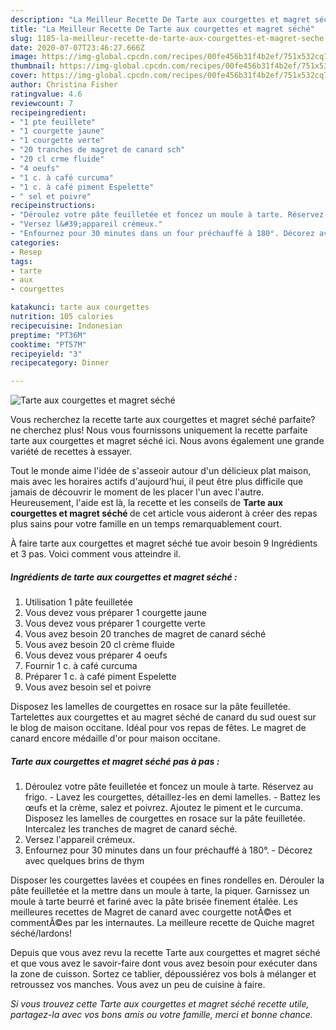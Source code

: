 ```yaml
---
description: "La Meilleur Recette De Tarte aux courgettes et magret séché"
title: "La Meilleur Recette De Tarte aux courgettes et magret séché"
slug: 1185-la-meilleur-recette-de-tarte-aux-courgettes-et-magret-seche
date: 2020-07-07T23:46:27.666Z
image: https://img-global.cpcdn.com/recipes/00fe456b31f4b2ef/751x532cq70/tarte-aux-courgettes-et-magret-seche-photo-principale-de-la-recette.jpg
thumbnail: https://img-global.cpcdn.com/recipes/00fe456b31f4b2ef/751x532cq70/tarte-aux-courgettes-et-magret-seche-photo-principale-de-la-recette.jpg
cover: https://img-global.cpcdn.com/recipes/00fe456b31f4b2ef/751x532cq70/tarte-aux-courgettes-et-magret-seche-photo-principale-de-la-recette.jpg
author: Christina Fisher
ratingvalue: 4.6
reviewcount: 7
recipeingredient:
- "1 pte feuillete"
- "1 courgette jaune"
- "1 courgette verte"
- "20 tranches de magret de canard sch"
- "20 cl crme fluide"
- "4 oeufs"
- "1 c. à café curcuma"
- "1 c. à café piment Espelette"
- " sel et poivre"
recipeinstructions:
- "Déroulez votre pâte feuilletée et foncez un moule à tarte. Réservez au frigo. Lavez les courgettes, détaillez-les en demi lamelles. Battez les œufs et la crème, salez et poivrez. Ajoutez le piment et le curcuma. Disposez les lamelles de courgettes en rosace sur la pâte feuilletée. Intercalez les tranches de magret de canard séché."
- "Versez l&#39;appareil crémeux."
- "Enfournez pour 30 minutes dans un four préchauffé à 180°. Décorez avec quelques brins de thym"
categories:
- Resep
tags:
- tarte
- aux
- courgettes

katakunci: tarte aux courgettes 
nutrition: 105 calories
recipecuisine: Indonesian
preptime: "PT36M"
cooktime: "PT57M"
recipeyield: "3"
recipecategory: Dinner

---
```



![Tarte aux courgettes et magret séché](https://img-global.cpcdn.com/recipes/00fe456b31f4b2ef/751x532cq70/tarte-aux-courgettes-et-magret-seche-photo-principale-de-la-recette.jpg)

Vous recherchez la recette tarte aux courgettes et magret séché parfaite? ne cherchez plus! Nous vous fournissons uniquement la recette parfaite tarte aux courgettes et magret séché ici. Nous avons également une grande variété de recettes à essayer.

Tout le monde aime l'idée de s'asseoir autour d'un délicieux plat maison, mais avec les horaires actifs d'aujourd'hui, il peut être plus difficile que jamais de découvrir le moment de les placer l'un avec l'autre. Heureusement, l'aide est là, la recette et les conseils de <strong> Tarte aux courgettes et magret séché </strong> de cet article vous aideront à créer des repas plus sains pour votre famille en un temps remarquablement court.

<!--inarticleads1-->

À faire tarte aux courgettes et magret séché tue avoir besoin 9 Ingrédients et 3 pas. Voici comment vous atteindre il.

##### Ingrédients de tarte aux courgettes et magret séché :

1. Utilisation 1 pâte feuilletée
1. Vous devez vous préparer 1 courgette jaune
1. Vous devez vous préparer 1 courgette verte
1. Vous avez besoin 20 tranches de magret de canard séché
1. Vous avez besoin 20 cl crème fluide
1. Vous devez vous préparer 4 oeufs
1. Fournir 1 c. à café curcuma
1. Préparer 1 c. à café piment Espelette
1. Vous avez besoin  sel et poivre


Disposez les lamelles de courgettes en rosace sur la pâte feuilletée. Tartelettes aux courgettes et au magret séché de canard du sud ouest sur le blog de maison occitane. Idéal pour vos repas de fêtes. Le magret de canard encore médaille d&#39;or pour maison occitane. 

<!--inarticleads2-->

##### Tarte aux courgettes et magret séché pas à pas :

1. Déroulez votre pâte feuilletée et foncez un moule à tarte. Réservez au frigo. - Lavez les courgettes, détaillez-les en demi lamelles. - Battez les œufs et la crème, salez et poivrez. Ajoutez le piment et le curcuma. Disposez les lamelles de courgettes en rosace sur la pâte feuilletée. Intercalez les tranches de magret de canard séché.
1. Versez l&#39;appareil crémeux.
1. Enfournez pour 30 minutes dans un four préchauffé à 180°. - Décorez avec quelques brins de thym


Disposer les courgettes lavées et coupées en fines rondelles en. Dérouler la pâte feuilletée et la mettre dans un moule à tarte, la piquer. Garnissez un moule à tarte beurré et fariné avec la pâte brisée finement étalée. Les meilleures recettes de Magret de canard avec courgette notÃ©es et commentÃ©es par les internautes. La meilleure recette de Quiche magret séché/lardons! 

<!--inarticleads1-->

<p>
Depuis que vous avez revu la recette Tarte aux courgettes et magret séché et que vous avez le savoir-faire dont vous avez besoin pour exécuter dans la zone de cuisson. Sortez ce tablier, dépoussiérez vos bols à mélanger et retroussez vos manches. Vous avez un peu de cuisine à faire.
</p>

<p>
<i>Si vous trouvez cette Tarte aux courgettes et magret séché recette utile, partagez-la avec vos bons amis ou votre famille, merci et bonne chance.</i>
</p>

